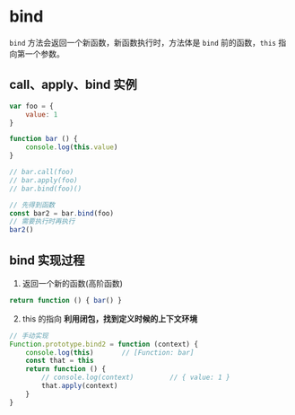 # bind
`bind` 方法会返回一个新函数，新函数执行时，方法体是 `bind` 前的函数，`this` 指向第一个参数。

## call、apply、bind 实例
```js
var foo = {
    value: 1
}

function bar () {
    console.log(this.value)
}

// bar.call(foo)
// bar.apply(foo)
// bar.bind(foo)()

// 先得到函数
const bar2 = bar.bind(foo)
// 需要执行时再执行
bar2()
```

## bind 实现过程
1. 返回一个新的函数(高阶函数)
```js
return function () { bar() }
```
2. this 的指向 **利用闭包，找到定义时候的上下文环境**
```js
// 手动实现
Function.prototype.bind2 = function (context) {
    console.log(this)       // [Function: bar]
    const that = this
    return function () {
        // console.log(context)         // { value: 1 }
        that.apply(context)
    }
}
```